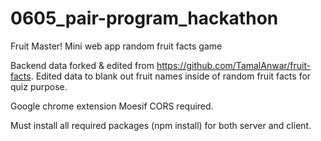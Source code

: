 # 0605_pair-program_hackathon
Fruit Master! Mini web app random fruit facts game

Backend data forked & edited from https://github.com/TamalAnwar/fruit-facts.
Edited data to blank out fruit names inside of random fruit facts for quiz purpose.

Google chrome extension Moesif CORS required.

Must install all required packages (npm install) for both server and client.

